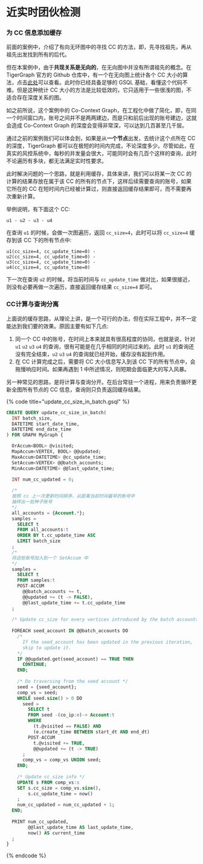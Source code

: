 # 近实时团伙检测

### 为 CC 信息添加缓存

前面的案例中，介绍了有向无环图中的寻找 CC 的方法，即，先寻找祖先，再从祖先出发找到所有的后代。

但在本案例中，由于**共现关系是无向的**，在无向图中并没有所谓祖先的概念。在 TigerGraph 官方的 Github 仓库中，有一个在无向图上统计各个 CC 大小的算法，点击[此处](https://github.com/tigergraph/gsql-graph-algorithms/blob/master/algorithms/examples/Community/conn_comp.gsql)可以查看。此时你已经具备足够的 GSQL 基础，看懂这个代码不难。但是这种统计 CC 大小的方法是比较低效的，它只适用于一些很浅的图，不适合存在深度关系的图。

如之前所说，这个案例中的 Co-Context Graph，在工程化中做了简化，即，在同一个时间窗口内，账号之间并不是两两建边，而是只和前后出现的账号建边，这就会造成 Co-Context Graph 的深度会变得非常深，可以达到几百甚至几千层。

通过之前的案例我们可以体会到，如果是从**一个节点**出发，去统计这个点所在 CC 的深度，TigerGraph 都可以在极短的时间内完成，不论深度多少。尽管如此，在真实的风控系统中，每秒的并发量会很大，可能同时会有几百个这样的查询，此时不论遍历有多块，都无法满足实时性要求。

此时解决问题的一个思路，就是利用缓存，具体来讲，我们可以将某一次 CC 的计算的结果存放在属于该 CC 的所有的节点下，这样后续需要查询的账号，如果它所在的 CC 在短时间内已经被计算过，则直接返回缓存结果即可，而不需要再次重新计算。

举例说明，有下面这个 CC:

```text
u1 - u2 - u3 - u4
```

在查询 `u1` 的时候，会做一次图遍历，返回 `cc_size=4`，此时可以将 `cc_size=4` 缓存到该 CC 下的所有节点中:

```text
u1(cc_size=4, cc_update_time=0) - 
u2(cc_size=4, cc_update_time=0) - 
u3(cc_size=4, cc_update_time=0) - 
u4(cc_size=4, cc_update_time=0)
```

下一次在查询 `u2` 的时候，将当前时间与 `cc_update_time` 做对比，如果很接近，则没有必要再做一次遍历，直接返回缓存结果 `cc_size=4` 即可。

### CC计算与查询分离

上面说的缓存思路，从理论上讲，是一个可行的办法，但在实际工程中，并不一定能达到我们要的效果。原因主要有如下几点:

1. 同一个 CC 中的账号，在时间上本来就具有很高程度的协同，也就是说，针对 `u1` `u2` `u3` `u4` 的查询，很有可能是在几乎相同的时间过来的。此时 `u1` 的查询还没有完全结束，`u2` `u3` `u4` 的查询就已经开始，缓存没有起到作用。
2. 在 CC 计算完成之后，需要将 CC 大小信息写入到该 CC 下的所有节点中，会拖慢响应时间。如果再遇到 1 中所述情况，则短期会面临更大的写入风暴。

另一种常见的思路，是将计算与查询分开。在后台常驻一个进程，用来负责循环更新全图所有节点的 CC 信息，查询则只负责返回缓存结果。

{% code title="update\_cc\_size\_in\_batch.gsql" %}
```sql
CREATE QUERY update_cc_size_in_batch(
  INT batch_size,
  DATETIME start_date_time,
  DATETIME end_date_time
) FOR GRAPH MyGraph {

  OrAccum<BOOL> @visited;
  MapAccum<VERTEX, BOOL> @@updated;
  MaxAccum<DATETIME> @cc_update_time;
  SetAccum<VERTEX> @@batch_accounts;
  MinAccum<DATETIME> @@last_update_time;

  INT num_cc_updated = 0;
  
  /*
  按照 cc 上一次更新时间排序，从距离当前时间最早的账号中
  抽样出一批种子账号
  */
  all_accounts = {Account.*};
  samples =
    SELECT t
    FROM all_accounts:t
    ORDER BY t.cc_update_time ASC
    LIMIT batch_size
  ;
  /*
  将这些账号加入到一个 SetAccum 中
  */
  samples =
    SELECT t
    FROM samples:t
    POST-ACCUM 
      @@batch_accounts += t,
      @@updated += (t -> FALSE),
      @@last_update_time += t.cc_update_time
  ;
  
  /* Update cc_size for every vertices introduced by the batch accounts */
  
  FOREACH seed_account IN @@batch_accounts DO
    /* 
      If the seed_account has been updated in the previous iteration,
      skip to update it.
    */
    IF @@updated.get(seed_account) == TRUE THEN
      CONTINUE;
    END;
    
    /* Do traversing from the seed account */
    seed = {seed_account};
    comp_vs = seed;
    WHILE seed.size() > 0 DO
      seed =
        SELECT t
        FROM seed -(co_ip:e)-> Account:t
        WHERE 
          (t.@visited == FALSE) AND
          (e.create_time BETWEEN start_dt AND end_dt)
        POST-ACCUM 
          t.@visited += TRUE,
          @@updated += (t -> TRUE)
      ;
      comp_vs = comp_vs UNION seed;
    END;
  
    /* Update cc_size info */
    UPDATE s FROM comp_vs:s
    SET s.cc_size = comp_vs.size(), 
        s.cc_update_time = now()
    ;
    num_cc_updated = num_cc_updated + 1;
  END;
  
  PRINT num_cc_updated, 
        @@last_update_time AS last_update_time,
        now() AS current_time
  ;
}
```
{% endcode %}



